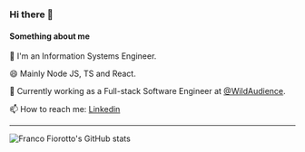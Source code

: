### Hi there 👋

<!--
**franco-fiorotto/franco-fiorotto** is a ✨ _special_ ✨ repository because its `README.md` (this file) appears on your GitHub profile.

Here are some ideas to get you started:

- 🔭 I’m currently working on ...
- 🌱 I’m currently learning ...
- 👯 I’m looking to collaborate on ...
- 🤔 I’m looking for help with ...
- 💬 Ask me about ...
- 📫 How to reach me: ...
- 😄 Pronouns: ...
- ⚡ Fun fact: ...
-->

#### Something about me
🌱 I'm an Information Systems Engineer. 

😄 Mainly Node JS, TS and React.

🔭 Currently working as a Full-stack Software Engineer at [@WildAudience](https://wildaudience.com/).

📫 How to reach me: [Linkedin](https://www.linkedin.com/in/franco-fiorotto-7aa660159/)


_____

![Franco Fiorotto's GitHub stats](https://github-readme-stats.vercel.app/api?username=franco-fiorotto&show_icons=true&theme=radical&include_all_commits=true&count_private=true)
